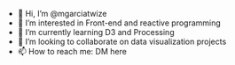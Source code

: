 - 👋 Hi, I’m @mgarciatwize
- 👀 I’m interested in Front-end and reactive programming
- 🌱 I’m currently learning D3 and Processing
- 💞️ I’m looking to collaborate on data visualization projects
- 📫 How to reach me: DM here

<!---
mgarciatwize/mgarciatwize is a ✨ special ✨ repository because its `README.md` (this file) appears on your GitHub profile.
You can click the Preview link to take a look at your changes.
--->
